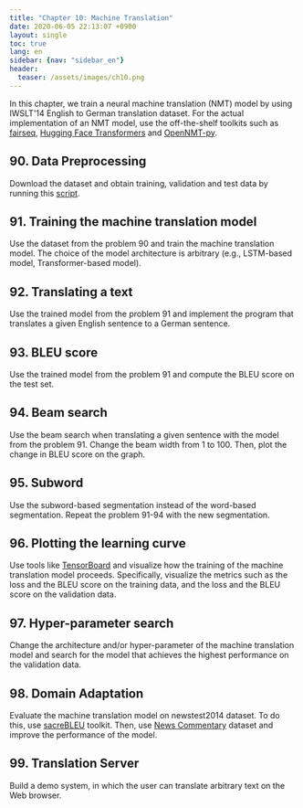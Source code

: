 ```yaml
---
title: "Chapter 10: Machine Translation"
date: 2020-06-05 22:13:07 +0900
layout: single
toc: true
lang: en
sidebar: {nav: "sidebar_en"}
header:
  teaser: /assets/images/ch10.png
---
```


In this chapter, we train a neural machine translation (NMT) model by using IWSLT'14 English to German translation dataset.
For the actual implementation of an NMT model, use the off-the-shelf toolkits such as [fairseq](https://github.com/pytorch/fairseq), [Hugging Face Transformers](https://github.com/huggingface/transformers) and [OpenNMT-py](https://github.com/OpenNMT/OpenNMT-py).


## 90. Data Preprocessing

Download the dataset and obtain training, validation and test data by running this [script](https://github.com/nlp100/nlp100.github.io/blob/master/tools/prepare_mt_data.sh).

## 91. Training the machine translation model

Use the dataset from the problem 90 and train the machine translation model.
The choice of the model architecture is arbitrary (e.g., LSTM-based model, Transformer-based model).

## 92. Translating a text

Use the trained model from the problem 91 and implement the program that translates a given English sentence to a German sentence.

## 93. BLEU score

Use the trained model from the problem 91 and compute the BLEU score on the test set.

## 94. Beam search

Use the beam search when translating a given sentence with the model from the problem 91.
Change the beam width from 1 to 100.
Then, plot the change in BLEU score on the graph.

## 95. Subword

Use the subword-based segmentation instead of the word-based segmentation.
Repeat the problem 91-94 with the new segmentation.

## 96. Plotting the learning curve

Use tools like [TensorBoard](https://www.tensorflow.org/tensorboard) and visualize how the training of the machine translation model proceeds.
Specifically, visualize the metrics such as the loss and the BLEU score on the training data, and the loss and the BLEU score on the validation data.

## 97. Hyper-parameter search

Change the architecture and/or hyper-parameter of the machine translation model and search for the model that achieves the highest performance on the validation data.

## 98. Domain Adaptation

Evaluate the machine translation model on newstest2014 dataset.
To do this, use [sacreBLEU](https://github.com/mjpost/sacreBLEU) toolkit.
Then, use [News Commentary](http://data.statmt.org/news-commentary/v15/training/news-commentary-v15.de-en.tsv.gz) dataset and improve the performance of the model.

## 99. Translation Server

Build a demo system, in which the user can translate arbitrary text on the Web browser.